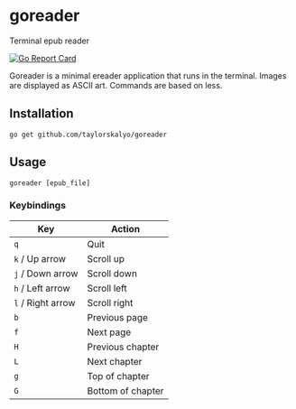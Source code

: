 # goreader

Terminal epub reader

[![Go Report Card](https://goreportcard.com/badge/github.com/taylorskalyo/goreader)](https://goreportcard.com/report/github.com/taylorskalyo/goreader)

Goreader is a minimal ereader application that runs in the terminal. Images are displayed as ASCII art. Commands are based on less.

## Installation

``` shell
go get github.com/taylorskalyo/goreader
```

## Usage

``` shell
goreader [epub_file]
```

### Keybindings

| Key               | Action            |
| ----------------- | ----------------- |
| `q`               | Quit              |
| `k` / Up arrow    | Scroll up         |
| `j` / Down arrow  | Scroll down       |
| `h` / Left arrow  | Scroll left       |
| `l` / Right arrow | Scroll right      |
| `b`               | Previous page     |
| `f`               | Next page         |
| `H`               | Previous chapter  |
| `L`               | Next chapter      |
| `g`               | Top of chapter    |
| `G`               | Bottom of chapter |
